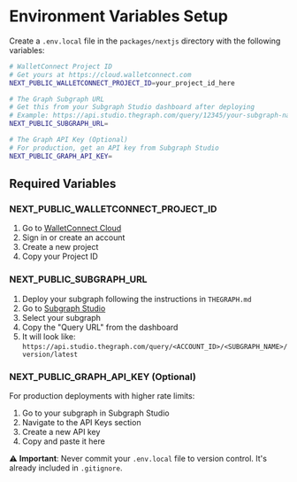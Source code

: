 # Environment Variables Setup

Create a `.env.local` file in the `packages/nextjs` directory with the following variables:

```bash
# WalletConnect Project ID
# Get yours at https://cloud.walletconnect.com
NEXT_PUBLIC_WALLETCONNECT_PROJECT_ID=your_project_id_here

# The Graph Subgraph URL
# Get this from your Subgraph Studio dashboard after deploying
# Example: https://api.studio.thegraph.com/query/12345/your-subgraph-name/version/latest
NEXT_PUBLIC_SUBGRAPH_URL=

# The Graph API Key (Optional)
# For production, get an API key from Subgraph Studio
NEXT_PUBLIC_GRAPH_API_KEY=
```

## Required Variables

### NEXT_PUBLIC_WALLETCONNECT_PROJECT_ID

1. Go to [WalletConnect Cloud](https://cloud.walletconnect.com)
2. Sign in or create an account
3. Create a new project
4. Copy your Project ID

### NEXT_PUBLIC_SUBGRAPH_URL

1. Deploy your subgraph following the instructions in `THEGRAPH.md`
2. Go to [Subgraph Studio](https://thegraph.com/studio/)
3. Select your subgraph
4. Copy the "Query URL" from the dashboard
5. It will look like: `https://api.studio.thegraph.com/query/<ACCOUNT_ID>/<SUBGRAPH_NAME>/version/latest`

### NEXT_PUBLIC_GRAPH_API_KEY (Optional)

For production deployments with higher rate limits:

1. Go to your subgraph in Subgraph Studio
2. Navigate to the API Keys section
3. Create a new API key
4. Copy and paste it here

⚠️ **Important**: Never commit your `.env.local` file to version control. It's already included in `.gitignore`.
